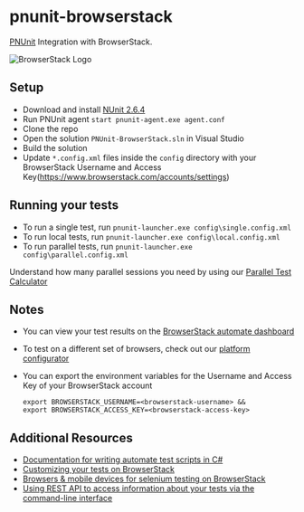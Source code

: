 # pnunit-browserstack
[PNUnit](http://www.nunit.org/index.php?p=pnunit&r=2.5) Integration with BrowserStack.

![BrowserStack Logo](https://d98b8t1nnulk5.cloudfront.net/production/images/layout/logo-header.png?1469004780)

## Setup
* Download and install [NUnit 2.6.4](https://github.com/nunit/nunitv2/releases/2.6.4)
* Run PNUnit agent `start pnunit-agent.exe agent.conf`
* Clone the repo
* Open the solution `PNUnit-BrowserStack.sln` in Visual Studio
* Build the solution
* Update `*.config.xml` files inside the `config` directory with your BrowserStack Username and Access Key(https://www.browserstack.com/accounts/settings)

## Running your tests
- To run a single test, run `pnunit-launcher.exe config\single.config.xml`
- To run local tests, run `pnunit-launcher.exe config\local.config.xml`
- To run parallel tests, run `pnunit-launcher.exe config\parallel.config.xml`

 Understand how many parallel sessions you need by using our [Parallel Test Calculator](https://www.browserstack.com/automate/parallel-calculator?ref=github)

## Notes
* You can view your test results on the [BrowserStack automate dashboard](https://www.browserstack.com/automate)
* To test on a different set of browsers, check out our [platform configurator](https://www.browserstack.com/automate/c-sharp#setting-os-and-browser)
* You can export the environment variables for the Username and Access Key of your BrowserStack account

  ```
  export BROWSERSTACK_USERNAME=<browserstack-username> &&
  export BROWSERSTACK_ACCESS_KEY=<browserstack-access-key>
  ```

## Additional Resources
* [Documentation for writing automate test scripts in C#](https://www.browserstack.com/automate/c-sharp)
* [Customizing your tests on BrowserStack](https://www.browserstack.com/automate/capabilities)
* [Browsers & mobile devices for selenium testing on BrowserStack](https://www.browserstack.com/list-of-browsers-and-platforms?product=automate)
* [Using REST API to access information about your tests via the command-line interface](https://www.browserstack.com/automate/rest-api)
